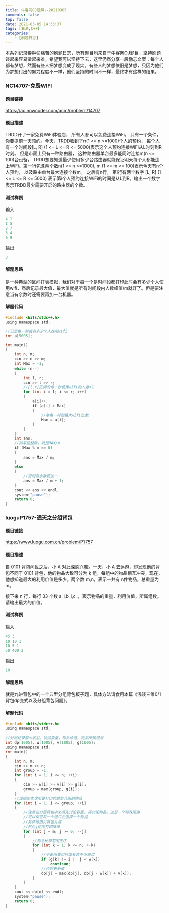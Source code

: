 ```yaml
---
title: 牛客网OJ题解--20210305
comments: false
top: false
date: 2021-03-05 14:33:37
tags: [算法,C++]
categories: 
	- [刷题日志]
---
```


本系列记录翀翀😐痛苦的刷题日志，所有题目均来自于牛客网OJ题目，坚持刷题谈起来容易做起来难，希望我可以坚持下去，这里仍然分享一段励志文案：每个人都有梦想，然而有些人把梦想变成了现实，有些人的梦想依旧是梦想，只因为他们为梦想付出的努力程度不一样，他们坚持的时间不一样，最终才有这样的结果。

<!-- more -->

### NC14707-免费WIFI

#### 题目链接

https://ac.nowcoder.com/acm/problem/14707

#### 题目描述

TRDD开了一家免费WiFi体验店， 所有人都可以免费连接WiFi， 只有一个条件， 你要提前一天预约。今天，TRDD收到了n(1 <= n <=1000)个人的预约， 每个人有一个时间段[L, R] (1 <= L <= R <= 5000)表示这个人预约连接WiFi从L时刻到R时刻。 但是市面上只有一种路由器， 这种路由器单台最多能同时连接m(n <= 100)台设备， TRDD想要知道最少使用多少台路由器就能保证明天每个人都能连上WiFi。第一行包含两个数n(1 <= n <=1000), m (1 <= m <= 100)表示今天有n个人预约， 以及路由单台最大连接个数m。
之后有n行， 第i行有两个数字  [L, R] (1 <= L <= R <= 5000) 表示第i个人预约连接WiFi的时间是从L到R。输出一个数字表示TRDD最少需要开启的路由器的个数。

#### 测试样例

输入

```c
4 1
1 5
2 7
3 4
6 9
```

输出

```c
3
```

#### 解题思路

是一种典型的区间打表模拟，我们对于每一个是时间段都打印此时会有多少个人使用wifi，然后记录最大值，最大值就是所有时间段内人数峰值/m就好了。但是要注意当有余数时还需要再加一台机器。

#### 解题代码

```c
#include <bits/stdc++.h>
using namespace std;

//记录每一秒会有多少个人在用wifi
int a[5005];

int main()
{
    int n, m;
    cin >> n >> m;
    int Max = -1;
    while (n--)
    {
        int l, r;
        cin >> l >> r;
        //[l,r]区间的每一秒使用wifi的人数+1
        for (int i = l; i <= r; i++)
        {
            a[i]++;
            if (a[i] > Max)
            {
                //取每一时刻最大wifi位数
                Max = a[i];
            }
        }
    }
    int ans;
    //如果能整除，就是MAX/m
    if (Max % m == 0)
    {
        ans = Max / m;
    }
    else
    {
        //否则有余数要加一
        ans = Max / m + 1;
    }
    cout << ans << endl;
    system("pause");
    return 0;
}
```

### luoguP1757-通天之分组背包

#### 题目链接

https://www.luogu.com.cn/problem/P1757

#### 题目描述

自 0101 背包问世之后，小 A 对此深感兴趣。一天，小 A 去远游，却发现他的背包不同于 0101 背包，他的物品大致可分为 k 组，每组中的物品相互冲突，现在，他想知道最大的利用价值是多少。两个数 m,n，表示一共有 n件物品，总重量为 m。

接下来 n 行，每行 33 个数 a_i,b_i,c_，表示物品的重量，利用价值，所属组数。请输出最大的价值。

#### 测试样例

输入

```c
45 3
10 10 1
10 5 1
50 400 2
```

输出

```c
10
```

#### 解题思路

就是九讲背包中的一个典型分组背包板子题，具体方法请食用本篇《浅谈三维0/1背包dp变式以及分组背包问题》。

#### 解题代码

```c
#include <bits/stdc++.h>
using namespace std;

//分别记录最大收益，物品重量，物品价值，物品所属组号
int dp[1005], w[1005], v[1005], g[1005];
using namespace std;
int main()
{
	int n, m;
	cin >> m >> n;
	int group = -1;
	for (int i = 1; i <= n; ++i)
	{
		cin >> w[i] >> v[i] >> g[i];
		group = max(group, g[i]);
	}
	//现规定本次所要打印的是第几组的物品
	for (int i = 1; i <= group; ++i)
	{
		//注意在分组背包中必须先讨论容量，再讨论物品，这是一个特殊顺序
		//可以保证每一个组只会选择一个物品
		//具体缘由见背包九讲
		//然后j逆序打印降维
		for (int j = m; j >= 0; --j)
		{
			//物品枚举范围正序
			for (int k = 1; k <= n; ++k)
			{
				//不是所要组号或者装不下跳过
				if (g[k] != i || j < w[k])
					continue;
				//否则更新值
				dp[j] = max(dp[j], dp[j - w[k]] + v[k]);
			}
		}
	}
	cout << dp[m] << endl;
	system("pause");
	return 0;
}
```

